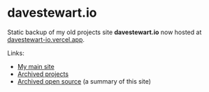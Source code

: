 # davestewart.io
Static backup of my old projects site **davestewart.io** now hosted at [davestewart-io.vercel.app](https://davestewart-io.vercel.app/).

Links:

- [My main site](https://davestewart.co.uk)
- [Archived projects](https://davestewart.vercel.app/archive/projects/)
- [Archived open source](https://davestewart.vercel.app/archive/projects/open-source/) (a summary of this site)
